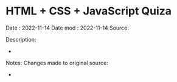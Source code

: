 # HTML + CSS + JavaScript Quiza

Date : 2022-11-14
Date mod : 2022-11-14
Source:

Description:

-

Notes:
Changes made to original source:

-
